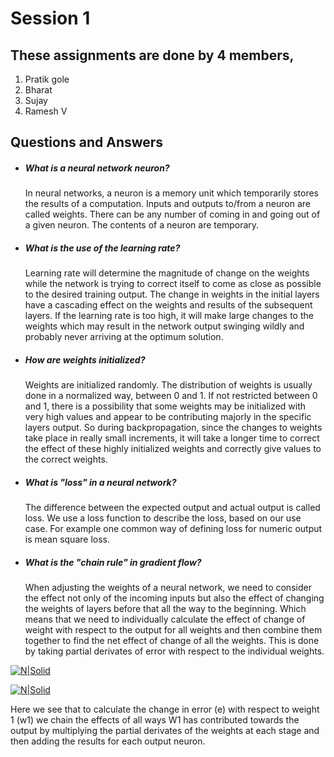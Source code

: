 # Session 1 

## These assignments are done by 4 members,
1. Pratik gole
2. Bharat
3. Sujay
4. Ramesh V

## Questions and Answers

- ##### What is a neural network neuron?
    In neural networks, a neuron is a memory unit which temporarily stores the results of a computation. Inputs and outputs to/from a neuron are called weights. There can be any number of coming in and going out of a given neuron. The contents of a neuron are temporary.

- ##### What is the use of the learning rate?
    Learning rate will determine the magnitude of change on the weights while the network is trying to correct itself to come as close as possible to the desired training output. The change in weights in the initial layers have a cascading effect on the weights and results of the subsequent layers. If the learning rate is too high, it will make large changes to the weights which may result in the network output swinging wildly and probably never arriving at the optimum solution.

- ##### How are weights initialized?
    Weights are initialized randomly. The distribution of weights is usually done in a normalized way, between 0 and 1. If not restricted between 0 and 1, there is a possibility that some weights may be initialized with very high values and appear to be contributing majorly in the specific layers output. So during backpropagation, since the changes to weights take place in really small increments, it will take a longer time to correct the effect of these highly initialized weights and correctly give values to the correct weights. 

- ##### What is "loss" in a neural network?
    The difference between the expected output and actual output is called loss. We use a loss function to describe the loss, based on our use case. For example one common way of defining loss for numeric output is mean square loss. 

- ##### What is the "chain rule" in gradient flow?
    When adjusting the weights of a neural network, we need to consider the effect not only of the incoming inputs but also the effect of changing the weights of layers before that all the way to the beginning. Which means that we need to individually calculate the effect of change of weight with respect to the output for all weights and then combine them together to find the net effect of change of all the weights. This is done by taking partial derivates of error with respect to the individual weights. 

[![N|Solid](https://dz2cdn1.dzone.com/storage/temp/7914136-chain-rule.png)](https://dzone.com/articles/the-very-basic-introduction-to-feed-forward-neural)

[![N|Solid](https://dz2cdn1.dzone.com/storage/temp/7914137-eq10.gif)](https://dzone.com/articles/the-very-basic-introduction-to-feed-forward-neural)

Here we see that to calculate the change in error (e) with respect to weight 1 (w1) we chain the effects of all ways W1 has contributed towards the output by multiplying the partial derivates of the weights at each stage and then adding the results for each output neuron. 

